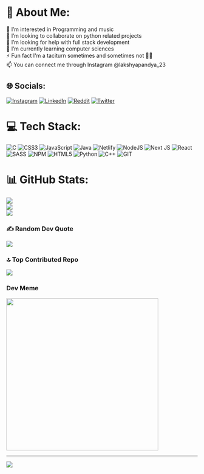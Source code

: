 

# 💫 About Me:
👀 I’m interested in Programming and music<br>👯 I’m looking to collaborate on python related projects<br>🤝 I’m looking for help with full stack development<br>🌱 I’m currently learning computer sciences<br>⚡ Fun fact I'm a taciturn sometimes and sometimes not 💁‍♂️<br>📫 You can connect me through Instagram @lakshyapandya_23


## 🌐 Socials:
[![Instagram](https://img.shields.io/badge/Instagram-%23E4405F.svg?logo=Instagram&logoColor=white)](https://instagram.com/lakshyapandya_23) [![LinkedIn](https://img.shields.io/badge/LinkedIn-%230077B5.svg?logo=linkedin&logoColor=white)](https://linkedin.com/in/lakshya-pandya-266979249) [![Reddit](https://img.shields.io/badge/Reddit-%23FF4500.svg?logo=Reddit&logoColor=white)](https://reddit.com/user/lost_in_luck) [![Twitter](https://img.shields.io/badge/Twitter-%231DA1F2.svg?logo=Twitter&logoColor=white)](https://twitter.com/LakshyaPandya23) 

# 💻 Tech Stack:
![C](https://img.shields.io/badge/c-%2300599C.svg?style=flat&logo=c&logoColor=white) ![CSS3](https://img.shields.io/badge/css3-%231572B6.svg?style=flat&logo=css3&logoColor=white) ![JavaScript](https://img.shields.io/badge/javascript-%23323330.svg?style=flat&logo=javascript&logoColor=%23F7DF1E) ![Java](https://img.shields.io/badge/java-%23ED8B00.svg?style=flat&logo=java&logoColor=white) ![Netlify](https://img.shields.io/badge/netlify-%23000000.svg?style=flat&logo=netlify&logoColor=#00C7B7) ![NodeJS](https://img.shields.io/badge/node.js-6DA55F?style=flat&logo=node.js&logoColor=white) ![Next JS](https://img.shields.io/badge/Next-black?style=flat&logo=next.js&logoColor=white) ![React](https://img.shields.io/badge/react-%2320232a.svg?style=flat&logo=react&logoColor=%2361DAFB) ![SASS](https://img.shields.io/badge/SASS-hotpink.svg?style=flat&logo=SASS&logoColor=white) ![NPM](https://img.shields.io/badge/NPM-%23000000.svg?style=flat&logo=npm&logoColor=white) ![HTML5](https://img.shields.io/badge/html5-%23E34F26.svg?style=flat&logo=html5&logoColor=white) ![Python](https://img.shields.io/badge/python-3670A0?style=flat&logo=python&logoColor=ffdd54) ![C++](https://img.shields.io/badge/c++-%2300599C.svg?style=flat&logo=c%2B%2B&logoColor=white) ![GIT](https://img.shields.io/badge/Git-fc6d26?style=flat&logo=git&logoColor=white)
# 📊 GitHub Stats:
![](https://github-readme-stats.vercel.app/api?username=Lakshya9545&theme=vision-friendly-dark&hide_border=false&include_all_commits=false&count_private=false)<br/>
![](https://github-readme-streak-stats.herokuapp.com/?user=Lakshya9545&theme=vision-friendly-dark&hide_border=false)<br/>
![](https://github-readme-stats.vercel.app/api/top-langs/?username=Lakshya9545&theme=vision-friendly-dark&hide_border=false&include_all_commits=false&count_private=false&layout=compact)

### ✍️ Random Dev Quote
![](https://quotes-github-readme.vercel.app/api?type=vetical&theme=gruvbox)

### 🔝 Top Contributed Repo
![](https://github-contributor-stats.vercel.app/api?username=Lakshya9545&limit=5&theme=nord&combine_all_yearly_contributions=true)

### Dev Meme
<img src='https://randommeme-five.vercel.app/' style="height: 400px;"/>

---
[![](https://visitcount.itsvg.in/api?id=Lakshya9545&icon=2&color=8)](https://visitcount.itsvg.in)

<!-- Proudly created with GPRM ( https://gprm.itsvg.in ) -->
